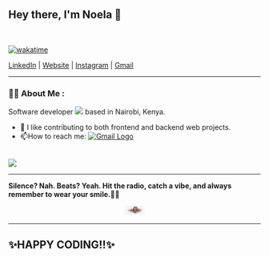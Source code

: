 <h2 align="left">
  Hey there, I'm Noela 👋
</h2>
</br>

[![wakatime](https://wakatime.com/badge/user/c2249d27-39d3-4d70-ab08-106ed29cee2b.svg)](https://wakatime.com/@c2249d27-39d3-4d70-ab08-106ed29cee2b)

[LinkedIn](https://www.linkedin.com/in/trixienoelanjeru/) | [Website](https://noela-murugi.github.io/portfolio/) | [Instagram](https://www.instagram.com/roroooo.trix_ie/) | [Gmail](mailto:noelatrixie@gmail.com?subject=Regarding%20GitHub%20Collaboration)

---

### :woman_technologist: About Me :

Software developer <img src="https://media.giphy.com/media/WUlplcMpOCEmTGBtBW/giphy.gif" width="30"> based in Nairobi, Kenya. 
- :telescope: I like contributing to both frontend and backend web projects.
- :mailbox:How to reach me: [![Gmail Logo](https://img.shields.io/badge/-gmail-red?style=flat&logo=Gmail&logoColor=white)](mailto:noelatrixie@gmail.com?subject=Regarding%20GitHub%20Collaboration)
 </p>
 
 <br>
<div style="display: flex;">
  
 <img align="top" src="https://github-readme-stats.vercel.app/api/top-langs/?username=Noela-Murugi&langs_count=12&count_private=true&layout=compact&theme=light"/>
  </div>


---

<p>
  <b>Silence? Nah. Beats? Yeah. Hit the radio, catch a vibe, and always remember to wear your smile.🙂🎶</b>
</p>

<p align="center">
  <a href="https://stream-radio-noela-murugi.vercel.app/" target="_blank">
    <img src="https://github.com/Noela-Murugi/stream_radio/blob/main/images/radio.png?raw=true" width="40" />
  </a>
</p>

---

<h2>
  ✨HAPPY CODING!!✨
</h2>

